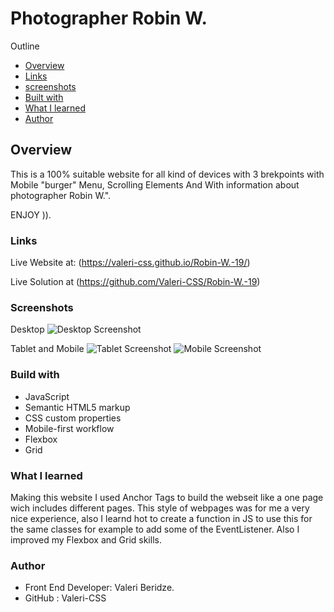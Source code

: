 # Photographer Robin W.

Outline

- [Overview](#overview)
- [Links](#links)
- [screenshots](#screenshots)
- [Built with](#built-with)
- [What I learned](#what-I-learned)
- [Author](#author)


## Overview
This is a 100% suitable website for all kind of devices with 3 brekpoints with Mobile "burger" Menu, Scrolling Elements And With information about photographer Robin W.".  

ENJOY )).

### Links

Live Website at: (https://valeri-css.github.io/Robin-W.-19/)

Live Solution at (https://github.com/Valeri-CSS/Robin-W.-19)

### Screenshots

Desktop ![Desktop Screenshot](https://github.com/Valeri-CSS/Robin-W.-19/assets/116646278/967ddeda-ef08-426d-a19f-9996fb183cbc)

Tablet and Mobile
![Tablet Screenshot](https://github.com/Valeri-CSS/Robin-W.-19/assets/116646278/9a7fa891-4710-4af9-8d6e-c46848b71eb5)
![Mobile Screenshot](https://github.com/Valeri-CSS/Robin-W.-19/assets/116646278/debfb091-3432-4b4a-b2ba-435d66a4d680)


### Build with

- JavaScript
- Semantic HTML5 markup
- CSS custom properties
- Mobile-first workflow
- Flexbox
- Grid

### What I learned

Making this website I used Anchor Tags to build the webseit like a one page wich includes different pages. This style of webpages was for me a very nice experience, also I learnd hot to create a function in JS to use this for the same classes for example to add some of the EventListener.  Also I improved my Flexbox and Grid skills.

### Author

- Front End Developer: Valeri Beridze.
- GitHub : Valeri-CSS
